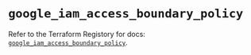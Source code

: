# `google_iam_access_boundary_policy`

Refer to the Terraform Registory for docs: [`google_iam_access_boundary_policy`](https://registry.terraform.io/providers/hashicorp/google-beta/4.62.0/docs/resources/google_iam_access_boundary_policy).

